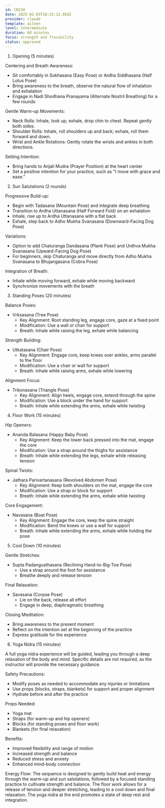 ```yaml
---
id: CB134
date: 2025-02-03T18:25:12.854Z
provider: claude
template: aileen
level: intermediate
duration: 60 minutes
focus: strength and flexibility
status: approved
---
```


1. Opening (5 minutes)

Centering and Breath Awareness:
- Sit comfortably in Sukhasana (Easy Pose) or Ardha Siddhasana (Half Lotus Pose)
- Bring awareness to the breath, observe the natural flow of inhalation and exhalation
- Engage in Nadi Shodhana Pranayama (Alternate Nostril Breathing) for a few rounds

Gentle Warm-up Movements:
- Neck Rolls: Inhale, look up; exhale, drop chin to chest. Repeat gently both sides.
- Shoulder Rolls: Inhale, roll shoulders up and back; exhale, roll them forward and down.
- Wrist and Ankle Rotations: Gently rotate the wrists and ankles in both directions.

Setting Intention:
- Bring hands to Anjali Mudra (Prayer Position) at the heart center
- Set a positive intention for your practice, such as "I move with grace and ease."

2. Sun Salutations (2 rounds)

Progressive Build-up:
- Begin with Tadasana (Mountain Pose) and integrate deep breathing
- Transition to Ardha Uttanasana (Half Forward Fold) on an exhalation
- Inhale, rise up to Ardha Uttanasana with a flat back
- Exhale, step back to Adho Mukha Svanasana (Downward-Facing Dog Pose)

Variations:
- Option to add Chaturanga Dandasana (Plank Pose) and Urdhva Mukha Svanasana (Upward-Facing Dog Pose)
- For beginners, skip Chaturanga and move directly from Adho Mukha Svanasana to Bhujangasana (Cobra Pose)

Integration of Breath:
- Inhale while moving forward, exhale while moving backward
- Synchronize movements with the breath

3. Standing Poses (20 minutes)

Balance Poses:
- Vrksasana (Tree Pose)
  - Key Alignment: Root standing leg, engage core, gaze at a fixed point
  - Modification: Use a wall or chair for support
  - Breath: Inhale while raising the leg, exhale while balancing

Strength Building:
- Utkatasana (Chair Pose)
  - Key Alignment: Engage core, keep knees over ankles, arms parallel to the floor
  - Modification: Use a chair or wall for support
  - Breath: Inhale while raising arms, exhale while lowering

Alignment Focus:
- Trikonasana (Triangle Pose)
  - Key Alignment: Align heels, engage core, extend through the spine
  - Modification: Use a block under the hand for support
  - Breath: Inhale while extending the arms, exhale while twisting

4. Floor Work (15 minutes)

Hip Openers:
- Ananda Balasana (Happy Baby Pose)
  - Key Alignment: Keep the lower back pressed into the mat, engage the core
  - Modification: Use a strap around the thighs for assistance
  - Breath: Inhale while extending the legs, exhale while releasing tension

Spinal Twists:
- Jathara Parivartanasana (Revolved Abdomen Pose)
  - Key Alignment: Keep both shoulders on the mat, engage the core
  - Modification: Use a strap or block for support
  - Breath: Inhale while extending the arms, exhale while twisting

Core Engagement:
- Navasana (Boat Pose)
  - Key Alignment: Engage the core, keep the spine straight
  - Modification: Bend the knees or use a wall for support
  - Breath: Inhale while extending the arms, exhale while holding the pose

5. Cool Down (10 minutes)

Gentle Stretches:
- Supta Padangusthasana (Reclining Hand-to-Big-Toe Pose)
  - Use a strap around the foot for assistance
  - Breathe deeply and release tension

Final Relaxation:
- Savasana (Corpse Pose)
  - Lie on the back, release all effort
  - Engage in deep, diaphragmatic breathing

Closing Meditation:
- Bring awareness to the present moment
- Reflect on the intention set at the beginning of the practice
- Express gratitude for the experience

6. Yoga Nidra (15 minutes)

A full yoga nidra experience will be guided, leading you through a deep relaxation of the body and mind. Specific details are not required, as the instructor will provide the necessary guidance.

Safety Precautions:
- Modify poses as needed to accommodate any injuries or limitations
- Use props (blocks, straps, blankets) for support and proper alignment
- Hydrate before and after the practice

Props Needed:
- Yoga mat
- Straps (for warm-up and hip openers)
- Blocks (for standing poses and floor work)
- Blankets (for final relaxation)

Benefits:
- Improved flexibility and range of motion
- Increased strength and balance
- Reduced stress and anxiety
- Enhanced mind-body connection

Energy Flow:
The sequence is designed to gently build heat and energy through the warm-up and sun salutations, followed by a focused standing practice to cultivate strength and balance. The floor work allows for a release of tension and deeper stretching, leading to a cool down and final relaxation. The yoga nidra at the end promotes a state of deep rest and integration.